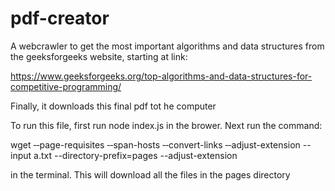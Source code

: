 # pdf-creator
A webcrawler to get the most important algorithms and data structures from the geeksforgeeks website, starting at link: 

https://www.geeksforgeeks.org/top-algorithms-and-data-structures-for-competitive-programming/

Finally, it downloads this final pdf tot he computer

To run this file, first run 
node index.js 
in the brower.
Next run the command: 

wget ‐‐page-requisites ‐‐span-hosts ‐‐convert-links ‐‐adjust-extension --input a.txt --directory-prefix=pages --adjust-extension

in the terminal. This will download all the files in the pages directory
